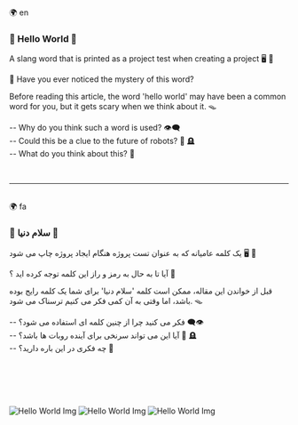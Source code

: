 🌍 en
### 📛 Hello World 📛

A slang word that is printed as a project test when creating a project 🖥️ 📗

🔮 Have you ever noticed the mystery of this word? 

Before reading this article, the word 'hello world' may have been a common word for you, but it gets scary when we think about it. 🪤

-- Why do you think such a word is used? 👁️‍🗨️ <br/>
-- Could this be a clue to the future of robots? 🤖 🪦 <br/>
-- What do you think about this? 💭 <br/>

<br/><hr/><br/>
🌍 fa
### 📛 سلام دنیا 📛

یک کلمه عامیانه که به عنوان تست پروژه هنگام ایجاد پروژه چاپ می شود 🖥️ 📗

آیا تا به حال به رمز و راز این کلمه توجه کرده اید ؟ 🔮

قبل از خواندن این مقاله، ممکن است کلمه 'سلام دنیا' برای شما یک کلمه رایج بوده باشد، اما وقتی به آن کمی فکر می کنیم ترسناک می شود. 🪤

-- فکر می کنید چرا از چنین کلمه ای استفاده می شود؟ 👁️‍🗨️ <br/>
-- آیا این می تواند سرنخی برای آینده روبات ها باشد؟ 🤖 🪦 <br/>
-- چه فکری در این باره دارید؟ 💭 <br/>


<br><br><br><br>

<img src="./assets/note/screenshot/shot1111.png" title="Github-Hello-World" alt="Hello World Img">
<img src="./assets/note/screenshot/shot1112.png" title="Github-Hello-World" alt="Hello World Img">
<img src="./assets/note/screenshot/shot1113.png" title="Github-Hello-World" alt="Hello World Img">
